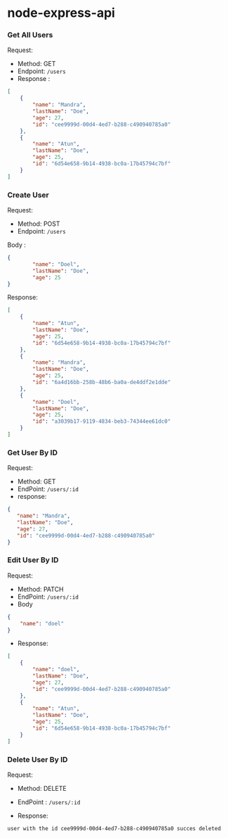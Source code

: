 # node-express-api

### Get All Users
Request:
- Method: GET
- Endpoint: `/users`
- Response : 
```json
[
    {
        "name": "Mandra",
        "lastName": "Doe",
        "age": 27,
        "id": "cee9999d-00d4-4ed7-b288-c490940785a0"
    },
    {
        "name": "Atun",
        "lastName": "Doe",
        "age": 25,
        "id": "6d54e658-9b14-4938-bc0a-17b45794c7bf"
    }
]
```

### Create User
Request:
- Method: POST
- Endpoint: `/users`

Body : 
``` json 
{
        "name": "Doel",
        "lastName": "Doe",
        "age": 25
}
```

Response: 
``` json 
[
    {
        "name": "Atun",
        "lastName": "Doe",
        "age": 25,
        "id": "6d54e658-9b14-4938-bc0a-17b45794c7bf"
    },
    {
        "name": "Mandra",
        "lastName": "Doe",
        "age": 25,
        "id": "6a4d16bb-258b-48b6-ba0a-de4ddf2e1dde"
    },
    {
        "name": "Doel",
        "lastName": "Doe",
        "age": 25,
        "id": "a3039b17-9119-4834-beb3-74344ee61dc0"
    }
]
```



### Get User By ID
Request: 
- Method: GET
- EndPoint: `/users/:id`
- response:
 ```json
 {
    "name": "Mandra",
    "lastName": "Doe",
    "age": 27,
    "id": "cee9999d-00d4-4ed7-b288-c490940785a0"
}
```

### Edit User By ID
Request: 
- Method: PATCH
- EndPoint: `/users/:id`
- Body 
``` json 
{
    "name": "doel"
}
```

- Response: 
```json 
[
    {
        "name": "doel",
        "lastName": "Doe",
        "age": 27,
        "id": "cee9999d-00d4-4ed7-b288-c490940785a0"
    },
    {
        "name": "Atun",
        "lastName": "Doe",
        "age": 25,
        "id": "6d54e658-9b14-4938-bc0a-17b45794c7bf"
    }
]
```

### Delete User By ID
Request: 
- Method: DELETE
- EndPoint : `/users/:id`

- Response: 
```
user with the id cee9999d-00d4-4ed7-b288-c490940785a0 succes deleted
```
